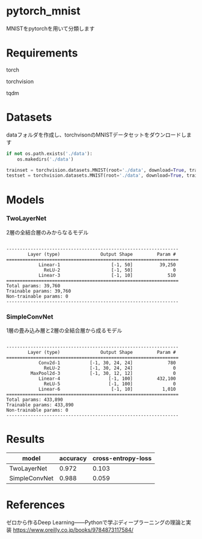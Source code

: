 # pytorch_mnist

MNISTをpytorchを用いて分類します

# Requirements

torch

torchvision

tqdm

# Datasets

dataフォルダを作成し、torchvisonのMNISTデータセットをダウンロードします

```python
if not os.path.exists('./data'):
    os.makedirs('./data')

trainset = torchvision.datasets.MNIST(root='./data', download=True, train=True, transform=transforms.ToTensor())
testset = torchvision.datasets.MNIST(root='./data', download=True, train=False, transform=transforms.ToTensor())
```

# Models

### TwoLayerNet

2層の全結合層のみからなるモデル


```

----------------------------------------------------------------
        Layer (type)               Output Shape         Param #
================================================================
            Linear-1                   [-1, 50]          39,250
              ReLU-2                   [-1, 50]               0
            Linear-3                   [-1, 10]             510
================================================================
Total params: 39,760
Trainable params: 39,760
Non-trainable params: 0
----------------------------------------------------------------
```

### SimpleConvNet

1層の畳み込み層と2層の全結合層から成るモデル

```

----------------------------------------------------------------
        Layer (type)               Output Shape         Param #
================================================================
            Conv2d-1           [-1, 30, 24, 24]             780
              ReLU-2           [-1, 30, 24, 24]               0
         MaxPool2d-3           [-1, 30, 12, 12]               0
            Linear-4                  [-1, 100]         432,100
              ReLU-5                  [-1, 100]               0
            Linear-6                   [-1, 10]           1,010
================================================================
Total params: 433,890
Trainable params: 433,890
Non-trainable params: 0
----------------------------------------------------------------
```

# Results

| model | accuracy | cross-entropy-loss |
| ---- | ---- | ---- |
| TwoLayerNet | 0.972 | 0.103 |
| SimpleConvNet | 0.988 | 0.059 |

# References

ゼロから作るDeep Learning――Pythonで学ぶディープラーニングの理論と実装
https://www.oreilly.co.jp/books/9784873117584/
